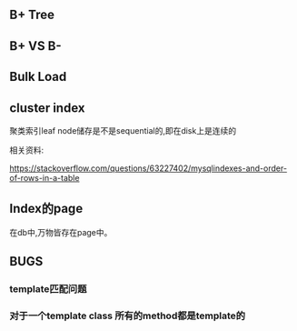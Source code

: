 ## B+ Tree



## B+ VS B-



## Bulk Load



## cluster index

聚类索引leaf node储存是不是sequential的,即在disk上是连续的



相关资料:

https://stackoverflow.com/questions/63227402/mysqlindexes-and-order-of-rows-in-a-table



## Index的page

在db中,万物皆存在page中。



## BUGS

### template匹配问题

### 对于一个template class 所有的method都是template的





